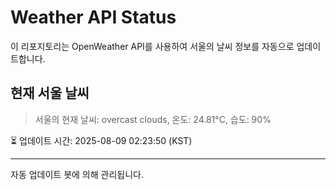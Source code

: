 
# Weather API Status

이 리포지토리는 OpenWeather API를 사용하여 서울의 날씨 정보를 자동으로 업데이트합니다.

## 현재 서울 날씨
> 서울의 현재 날씨: overcast clouds, 온도: 24.81°C, 습도: 90%

⏳ 업데이트 시간: 2025-08-09 02:23:50 (KST)

---
자동 업데이트 봇에 의해 관리됩니다.
